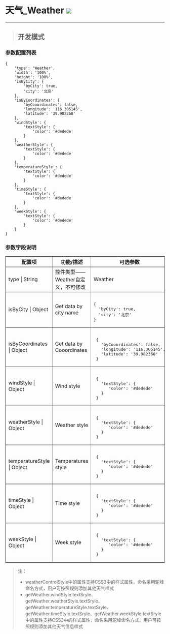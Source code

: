 # 天气\_Weather ![](/assets/Weather.png)

---

> ## 开发模式

### 参数配置列表

```
{
	'type': 'Weather',
	'width': '100%',
	'height': '100%',
	'isByCity': {
		'byCity': true,
		'city': '北京'
	},
	'isByCoordinates': {
		'byCooordinates': false,
		'longitude': '116.305145',
		'latitude': '39.982368'
	},
	'windStyle': {
		'textStyle': {
			'color': '#dedede'
		}
	},
	'weatherStyle': {
		'textStyle': {
			'color': '#dedede'
		}
	},
	'temperatureStyle': {
		'textStyle': {
			'color': '#dedede'
		}
	},
	'timeStyle': {
		'textStyle': {
			'color': '#dedede'
		}
	},
	'weekStyle': {
		'textStyle': {
			'color': '#dedede'
		}
	}
}
```

### 参数字段说明

<table border="1">
<tr>
	<th width="15%">配置项</th>
	<th width="30%">功能/描述</th>
	<th>可选参数</th>
</tr>
<tr>
	<td>type | String</td>
	<td>控件类型——Weather自定义，不可修改</td>
	<td>Weather</td>
</tr>
<tr>
	<td> isByCity | Object</td>
	<td> Get data by city name </td>
	<td><pre> 
{
  'byCity': true,
  'city': '北京'
}</pre></td>
</tr>
<tr>
	<td> isByCoordinates | Object</td>
	<td> Get data by Cooordinates </td>
	<td><pre> 
 {
   'byCooordinates': false,
   'longitude': '116.305145',
   'latitude': '39.982368'
 } </pre></td>
</tr>
<tr>
	<td> windStyle | Object</td>
	<td> Wind style </td>
	<td><pre> 
 {
   'textStyle': {
      'color': '#dedede'
   }
 } </pre></td>
</tr>
<tr>
	<td> weatherStyle | Object</td>
	<td> Weather style </td>
	<td><pre> 
 {
   'textStyle': {
      'color': '#dedede'
   }
 } </pre></td>
</tr>
<tr>
	<td> temperatureStyle | Object</td>
	<td> Temperatures style </td>
	<td><pre> 
 {
   'textStyle': {
      'color': '#dedede'
   }
 } </pre></td>
</tr>
<tr>
	<td> timeStyle | Object</td>
	<td> Time style </td>
	<td><pre> 
 {
   'textStyle': {
      'color': '#dedede'
   }
 } </pre></td>
</tr>
<tr>
	<td> weekStyle | Object</td>
	<td> Week style </td>
	<td><pre> 
 {
   'textStyle': {
      'color': '#dedede'
   }
 } </pre></td>
</tr>
</table>

> 注：
>
> * weatherControlStyle中的属性支持CSS3中的样式属性，命名采用驼峰命名方式，用户可按照规则添加其他天气样式
> * getWeather.windStyle.textSryle、getWeather.weatherStyle.textSryle、getWeather.temperatureStyle.textSryle、getWeather.timeStyle.textSryle、getWeather.weekStyle.textSryle中的属性支持CSS3中的样式属性，命名采用驼峰命名方式，用户可按照规则添加其他天气信息样式



